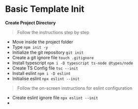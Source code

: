 # Basic Template Init

**Create Project Directory**
>Follow the instructions step by step
* Move inside the project folder
* Type `npm init -y`
* Initialize the git repository `git init`
* Create a git ignore file `touch .gitignore`
* Install typescript `npm i -D typescript ts-node @types/node`
* Create TS Config file `tsc --init`
* Install eslint `npm i -D eslint`
* Initialise eslint `npx eslint --init`
>Follow the on-screen instructions for eslint configuration
* Create eslint ignore file `npx eslint --init`
*  
